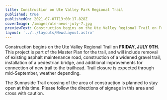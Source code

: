 ```yaml
---
title: Construction on Ute Valley Park Regional Trail
published: true
publishedOn: 2021-07-07T13:00:17.828Z
coverImage: /images/ute-news-july-7.jpg
previewText: Construction begins on the Ute Valley Regional Trail on Friday, July 9th
layout: '../../layouts/NewsLayout.astro'
---
```


Construction begins on the Ute Valley Regional Trail on **FRIDAY, JULY 9TH**. This project is part of the Master Plan for the trail, and will include removal of existing asphalt maintenance road, construction of a widened gravel trail, installation of a pedestrian bridge, and additional improvements for connection of new trail to the trailhead. Trail closure is expected through mid-September, weather depending.

The Sunnyside Trail crossing of the area of construction is planned to stay open at this time. Please follow the directions of signage in this area and cross with caution.
